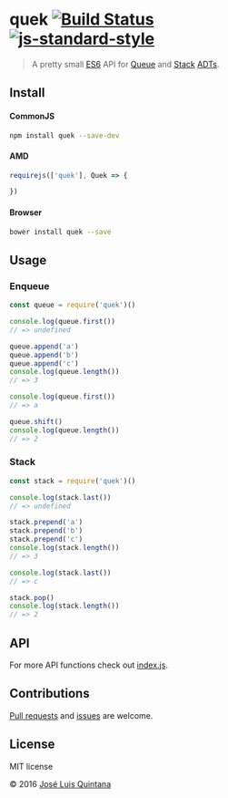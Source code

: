 # quek [![Build Status](https://travis-ci.org/joseluisq/quek.svg?branch=master)](https://travis-ci.org/joseluisq/quek) [![js-standard-style](https://img.shields.io/badge/code%20style-standard-brightgreen.svg)](http://standardjs.com/)

> A pretty small [ES6](https://babeljs.io/docs/learn-es2015/) API for [Queue][1] and [Stack][2] [ADTs](https://en.wikipedia.org/wiki/Abstract_data_type).

[1]: https://en.wikipedia.org/wiki/Queue_(abstract_data_type)
[2]: https://en.wikipedia.org/wiki/Stack_(abstract_data_type)

## Install

#### CommonJS

```sh
npm install quek --save-dev
```

#### AMD

```js
requirejs(['quek'], Quek => {

})
```

#### Browser

```sh
bower install quek --save
```

## Usage

### Enqueue

```js
const queue = require('quek')()

console.log(queue.first())
// => undefined

queue.append('a')
queue.append('b')
queue.append('c')
console.log(queue.length())
// => 3

console.log(queue.first())
// => a

queue.shift()
console.log(queue.length())
// => 2
```

### Stack

```js
const stack = require('quek')()

console.log(stack.last())
// => undefined

stack.prepend('a')
stack.prepend('b')
stack.prepend('c')
console.log(stack.length())
// => 3

console.log(stack.last())
// => c

stack.pop()
console.log(stack.length())
// => 2
```

## API

For more API functions check out [index.js](index.js).

## Contributions
[Pull requests](https://github.com/joseluisq/quek/pulls) and [issues](https://github.com/joseluisq/quek/issues) are welcome.

## License
MIT license

© 2016 [José Luis Quintana](http://git.io/joseluisq)
